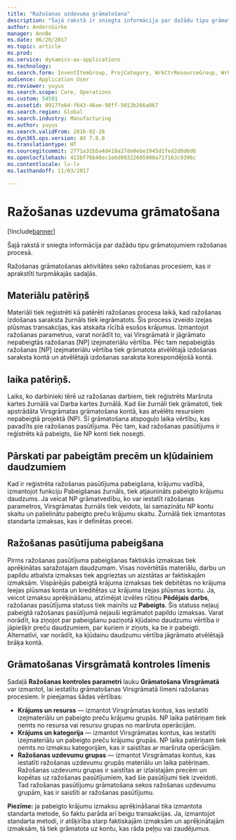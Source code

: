 ```yaml
---
title: "Ražošanas uzdevuma grāmatošana"
description: "Šajā rakstā ir sniegta informācija par dažādu tipu grāmatojumiem ražošanas procesā."
author: AndersGirke
manager: AnnBe
ms.date: 06/20/2017
ms.topic: article
ms.prod: 
ms.service: dynamics-ax-applications
ms.technology: 
ms.search.form: InventItemGroup, ProjCategory, WrkCtrResourceGroup, WrkCtrTable
audience: Application User
ms.reviewer: yuyus
ms.search.scope: Core, Operations
ms.custom: 54591
ms.assetid: 0917fe64-f643-46ae-98ff-5013b266a067
ms.search.region: Global
ms.search.industry: Manufacturing
ms.author: yuyus
ms.search.validFrom: 2016-02-28
ms.dyn365.ops.version: AX 7.0.0
ms.translationtype: HT
ms.sourcegitcommit: 2771a31b5a4d418a27de0ebe1945d1fed2d8d6d6
ms.openlocfilehash: 413bf76b40ec1e6d00322605900a71f163c9396c
ms.contentlocale: lv-lv
ms.lasthandoff: 11/03/2017

---
```


# <a name="production-posting"></a>Ražošanas uzdevuma grāmatošana

[!include[banner](../includes/banner.md)]


Šajā rakstā ir sniegta informācija par dažādu tipu grāmatojumiem ražošanas procesā.

Ražošanas grāmatošanas aktivitātes seko ražošanas procesiem, kas ir aprakstīti turpmākajās sadaļās.

## <a name="material-consumption"></a>Materiālu patēriņš
Materiāli tiek reģistrēti kā patērēti ražošanas procesa laikā, kad ražošanas izdošanas saraksta žurnāls tiek iegrāmatots. Šis process izveido izejas plūsmas transakcijas, kas atskaita rīcībā esošos krājumus. Izmantojot ražošanas parametrus, varat norādīt to, vai Virsgrāmatā ir jāgrāmato nepabeigtās ražošanas \[NP\] izejmateriālu vērtība. Pēc tam nepabeigtās ražošanas [NP] izejmateriālu vērtība tiek grāmatota atvēlētajā izdošanas saraksta kontā un atvēlētajā izdošanas saraksta korespondējošā kontā.

## <a name="time-consumption"></a>laika patēriņš.
Laiks, ko darbinieki tērē uz ražošanas darbiem, tiek reģistrēts Maršruta kartes žurnālā vai Darba kartes žurnālā. Kad šie žurnāli tiek grāmatoti, tiek apstrādāta Virsgrāmatas grāmatošana kontā, kas atvēlēts resursiem nepabeigtā projektā (NP). Šī grāmatošana atspoguļo laika vērtību, kas pavadīts pie ražošanas pasūtījuma. Pēc tam, kad ražošanas pasūtījums ir reģistrēts kā pabeigts, šie NP konti tiek nosegti.

## <a name="reporting-finished-goods-and-error-quantities"></a>Pārskati par pabeigtām precēm un kļūdainiem daudzumiem
Kad ir reģistrēta ražošanas pasūtījuma pabeigšana, krājumu vadībā, izmantojot funkciju Pabeigšanas žurnāls, tiek atjaunināts pabeigto krājumu daudzums. Ja veicat NP grāmatvedību, ko var iestatīt ražošanas parametros, Virsgrāmatas žurnāls tiek veidots, lai samazinātu NP kontu skaitu un palielinātu pabeigto preču krājumu skaitu. Žurnālā tiek izmantotas standarta izmaksas, kas ir definētas precei.

## <a name="ending-the-production-order"></a>Ražošanas pasūtījuma pabeigšana
Pirms ražošanas pasūtījuma pabeigšanas faktiskās izmaksas tiek aprēķinātas saražotajam daudzumam. Visas novērtētās materiālu, darbu un papildu atbalsta izmaksas tiek apgrieztas un aizstātas ar faktiskajām izmaksām. Vispārējās pabeigtā krājuma izmaksas tiek debitētas no krājuma Ieejas plūsmas konta un kreditētas uz krājuma Izejas plūsmas kontu. Ja, veicot izmaksu aprēķināšanu, atzīmējat izvēles rūtiņu **Pēdējais darbs**, ražošanas pasūtījuma statuss tiek mainīts uz **Pabeigts**. Šis statuss neļauj pabeigtā ražošanas pasūtījumā nejauši iegrāmatot papildu izmaksas. Varat norādīt, ka ziņojot par pabeigšanu paziņotā kļūdaino daudzumu vērtība ir jāpiešķir preču daudzumiem, par kuriem ir ziņots, ka tie ir pabeigti. Alternatīvi, var norādīt, ka kļūdainu daudzumu vērtība jāgrāmato atvēlētajā brāķa kontā.

## <a name="controlling-the-level-of-ledger-posting"></a>Grāmatošanas Virsgrāmatā kontroles līmenis
Sadaļā **Ražošanas kontroles parametri** lauku **Grāmatošana Virsgrāmatā** var izmantot, lai iestatītu grāmatošanas Virsgrāmatā līmeni ražošanas procesiem. Ir pieejamas šādas vērtības:

-   **Krājums un resurss** — izmantot Virsgrāmatas kontus, kas iestatīti izejmateriālu un pabeigto preču krājumu grupās. NP laika patēriņam tiek ņemts no resursa vai resursu grupas no maršruta operācijām.
-   **Krājums un kategorija** — izmantot Virsgrāmatas kontus, kas iestatīti izejmateriālu un pabeigto preču krājumu grupās. NP laika patēriņam tiek ņemts no izmaksu kategorijām, kas ir saistītas ar maršruta operācijām.
-   **Ražošanas uzdevumu grupas** — izmantot Virsgrāmatas kontus, kas iestatīti ražošanas uzdevumu grupās materiālu un laika patēriņam. Ražošanas uzdevumu grupas ir saistītas ar izlaistajām precēm un kopētas uz ražošanas pasūtījumiem, kad šie pasūtījumi tiek izveidoti. Tad ražošanas pasūtījumu grāmatošana sekos ražošanas uzdevumu grupām, kas ir saistīti ar ražošanas pasūtījumu.

**Piezīme:** ja pabeigto krājumu izmaksu aprēķināšanai tika izmantota standarta metode, šo faktu parāda arī beigu transakcijas. Ja, izmantojot standarta metodi, ir atšķirība starp faktiskajām izmaksām un aprēķinātajām izmaksām, tā tiek grāmatota uz kontu, kas rāda peļņu vai zaudējumus.




